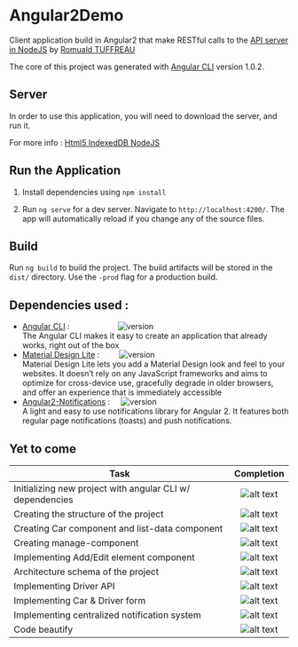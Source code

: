# Angular2Demo

Client application build in Angular2 that make RESTful calls to the [API server in NodeJS](https://github.com/so-technology-watch/html5-indexeddb-nodejs) by [Romuald TUFFREAU](https://github.com/romwaldtff)

The core of this project was generated with [Angular CLI](https://github.com/angular/angular-cli) version 1.0.2.

## Server

In order to use this application, you will need to download the server, and run it.

For more info : [Html5 IndexedDB NodeJS](https://github.com/so-technology-watch/html5-indexeddb-nodejs)

## Run the Application

1. Install dependencies using `npm install`

2. Run `ng serve` for a dev server. Navigate to `http://localhost:4200/`. The app will automatically reload if you change any of the source files.

## Build

Run `ng build` to build the project. The build artifacts will be stored in the `dist/` directory. Use the `-prod` flag for a production build.

## Dependencies used :

* [Angular CLI](https://github.com/angular/angular-cli) :
&nbsp;&nbsp;&nbsp;&nbsp;&nbsp;&nbsp;&nbsp;&nbsp;&nbsp;&nbsp;&nbsp;&nbsp;&nbsp;&nbsp;&nbsp;&nbsp;&nbsp;&nbsp;&nbsp;&nbsp;
![version](https://img.shields.io/badge/version-1.0.2-brightgreen.svg)
<br>The Angular CLI makes it easy to create an application that already works, right out of the box
* [Material Design Lite](https://getmdl.io/) :
&nbsp;&nbsp;&nbsp;&nbsp;&nbsp;&nbsp;&nbsp;
![version](https://img.shields.io/badge/version-1.3.0-brightgreen.svg)
 <br/> Material Design Lite lets you add a Material Design look and feel to your websites. It doesn’t rely on any JavaScript frameworks and aims to optimize for cross-device use, gracefully degrade in older browsers, and offer an experience that is immediately accessible
* [Angular2-Notifications](https://github.com/flauc/angular2-notifications) :
&nbsp;&nbsp;&nbsp;
![version](https://img.shields.io/badge/version-0.7.3-brightgreen.svg)
 <br/> A light and easy to use notifications library for Angular 2. It features both regular page notifications (toasts) and push notifications.

## Yet to come

| Task        | Completion      |
| ------------- |:-------------:| 
| Initializing new project with angular CLI w/ dependencies      | ![alt text](http://progressed.io/bar/100?title=done) |
| Creating the structure of the project      | ![alt text](http://progressed.io/bar/100?title=done)      |
| Creating Car component and list-data component | ![alt text](http://progressed.io/bar/100?title=done)      |
| Creating manage-component | ![alt text](http://progressed.io/bar/100?title=done)      |
| Implementing Add/Edit element component | ![alt text](http://progressed.io/bar/100?title=done)      |
| Architecture schema of the project | ![alt text](http://progressed.io/bar/65?title=hold)      |
| Implementing Driver API | ![alt text](http://progressed.io/bar/100?title=done)      |
| Implementing Car & Driver form | ![alt text](http://progressed.io/bar/100?title=done)      |
| Implementing centralized notification system | ![alt text](http://progressed.io/bar/10?title=progress)      |
| Code beautify | ![alt text](http://progressed.io/bar/10?title=progress)      |